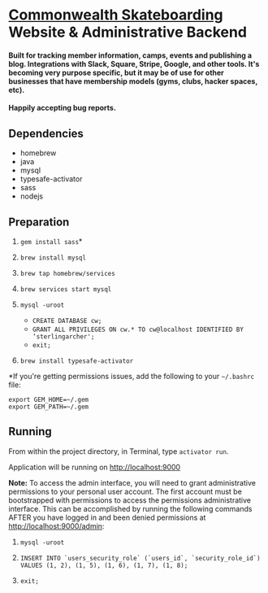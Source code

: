 # [Commonwealth Skateboarding](http://commonwealthskateboarding.com) Website & Administrative Backend

#### Built for tracking member information, camps, events and publishing a blog. Integrations with Slack, Square, Stripe, Google, and other tools. It's becoming very purpose specific, but it may be of use for other businesses that have membership models (gyms, clubs, hacker spaces, etc).

**Happily accepting bug reports.**

## Dependencies
* homebrew
* java
* mysql
* typesafe-activator
* sass
* nodejs

## Preparation
1. `gem install sass`*
2. `brew install mysql`
3. `brew tap homebrew/services`
4. `brew services start mysql`
5. `mysql -uroot`
    * `CREATE DATABASE cw;`
    * `GRANT ALL PRIVILEGES ON cw.* TO cw@localhost IDENTIFIED BY ‘sterlingarcher';`
    * `exit;`

6. `brew install typesafe-activator`

*If you're getting permissions issues, add the following to your `~/.bashrc` file:
```
export GEM_HOME=~/.gem
export GEM_PATH=~/.gem
```

## Running
From within the project directory, in Terminal, type `activator run`.

Application will be running on [http://localhost:9000](http://localhost:9000)

**Note:** To access the admin interface, you will need to grant administrative permissions to your personal user account. The first account must be bootstrapped with permissions to access the permissions administrative interface. This can be accomplished by running the following commands AFTER you have logged in and been denied permissions at [http://localhost:9000/admin](http://localhost:9000/admin):

1. `mysql -uroot`

2. ``INSERT INTO `users_security_role` (`users_id`, `security_role_id`) VALUES (1, 2), (1, 5), (1, 6), (1, 7), (1, 8);``

3. `exit;`
